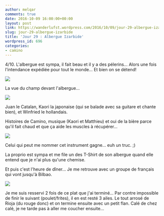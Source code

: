 ```yaml
---
author: melqar
comments: true
date: 2016-10-09 16:00:00+00:00
layout: post
link: https://wanderlufst.wordpress.com/2016/10/09/jour-29-albergue-izarbide/
slug: jour-29-albergue-izarbide
title: 'Jour 29 : Albergue Izarbide'
wordpress_id: 696
categories:
- camino
---
```


4/10. L'albergue est sympa, il fait beau et il y a des pélerins... Alors une fois l'intendance expédiée pour tout le monde... Et bien on se détend!

[![](http://wanderlufst.files.wordpress.com/2016/10/wp-image-2117218090jpg.jpg)](http://wanderlufst.files.wordpress.com/2016/10/wp-image-2117218090jpg.jpg)

La vue du champ devant l'albergue...

[![](http://wanderlufst.files.wordpress.com/2016/10/wp-image-2138952346jpg.jpg)](http://wanderlufst.files.wordpress.com/2016/10/wp-image-2138952346jpg.jpg)

Juan le Catalan, Kaori la japonaise (qui se balade avec sa guitare et chante bien), et Winfried le hollandais.

Histoires de Camino, musique (Kaori et Matthieu) et oui de la bière parce qu'il fait chaud et que ça aide les muscles à récupérer...

[![](http://wanderlufst.files.wordpress.com/2016/10/wp-image-1821784969jpg.jpg)](http://wanderlufst.files.wordpress.com/2016/10/wp-image-1821784969jpg.jpg)

Celui qui peut me nommer cet instrument gagne... euh un truc. ;)

La proprio est sympa et me file un des T-Shirt de son albergue quand elle entend que je n'ai plus qu'une chemise.

Et puis c'est l'heure de dîner... Je me retrouve avec un groupe de français qui vont jusqu'à Bilbao.

[![](http://wanderlufst.files.wordpress.com/2016/10/wp-image-1662457246jpg.jpg)](http://wanderlufst.files.wordpress.com/2016/10/wp-image-1662457246jpg.jpg)

Je me suis resservi 2 fois de ce plat que j'ai terminé... Par contre impossible de finir le suivant (poulet/frites), il en est resté 3 ailes. Le tout arrosé de Rioja (du rouge donc) et on termine ensuite avec un petit flan. Calé de chez calé, je ne tarde pas à aller me coucher ensuite...
